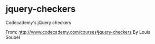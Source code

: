 jquery-checkers
===============

Codecademy's jQuery checkers

From:
http://www.codecademy.com/courses/jquery-checkers
By Louis Soubel
